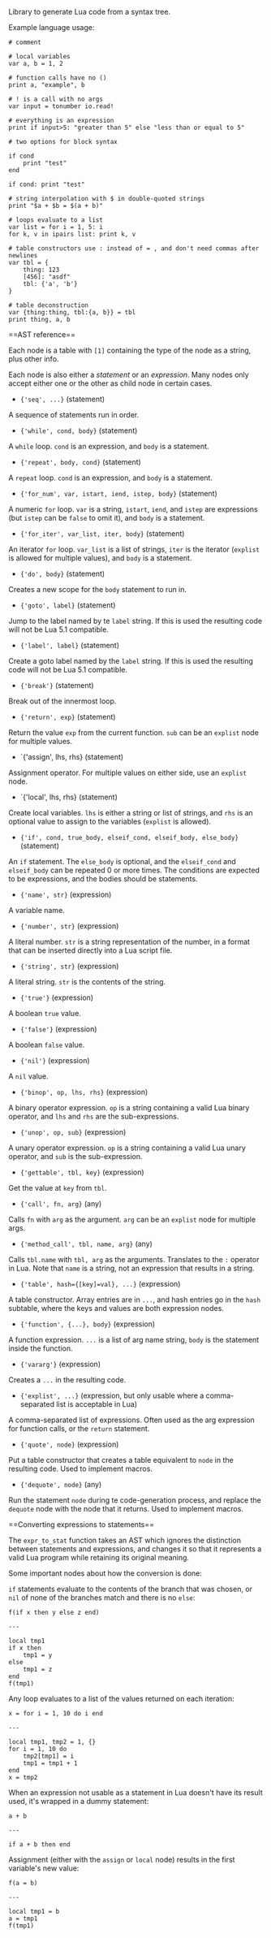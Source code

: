 
Library to generate Lua code from a syntax tree. 

Example language usage:

	# comment

	# local variables
	var a, b = 1, 2

	# function calls have no ()
	print a, "example", b

	# ! is a call with no args
	var input = tonumber io.read!

	# everything is an expression
	print if input>5: "greater than 5" else "less than or equal to 5"

	# two options for block syntax

	if cond
		print "test"
	end

	if cond: print "test"

	# string interpolation with $ in double-quoted strings
	print "$a + $b = $(a + b)"

	# loops evaluate to a list
	var list = for i = 1, 5: i
	for k, v in ipairs list: print k, v

	# table constructors use : instead of = , and don't need commas after newlines
	var tbl = {
		thing: 123
		[456]: "asdf"
		tbl: {'a', 'b'}
	}

	# table deconstruction
	var {thing:thing, tbl:{a, b}} = tbl
	print thing, a, b

==AST reference==

Each node is a table with `[1]` containing the type of the node as a string, plus other info.

Each node is also either a _statement_ or an _expression_. Many nodes only accept either one or the other as child node in certain cases.

* `{'seq', ...}` (statement)

A sequence of statements run in order.

* `{'while', cond, body}` (statement)

A `while` loop. `cond` is an expression, and `body` is a statement.

* `{'repeat', body, cond}` (statement)

A `repeat` loop. `cond` is an expression, and `body` is a statement.

* `{'for_num', var, istart, iend, istep, body}` (statement)

A numeric `for` loop. `var` is a string, `istart`, `iend`, and `istep` are expressions (but `istep` can be `false` to omit it), and `body` is a statement.

* `{'for_iter', var_list, iter, body}` (statement)

An iterator `for` loop. `var_list` is a list of strings, `iter` is the iterator (`explist` is allowed for multiple values), and `body` is a statement.

* `{'do', body}` (statement)

Creates a new scope for the `body` statement to run in.

* `{'goto', label}` (statement)

Jump to the label named by te `label` string. If this is used the resulting code will not be Lua 5.1 compatible.

* `{'label', label}` (statement)

Create a goto label named by the `label` string. If this is used the resulting code will not be Lua 5.1 compatible.

* `{'break'}` (statement)

Break out of the innermost loop.

* `{'return', exp}` (statement)

Return the value `exp` from the current function. `sub` can be an `explist` node for multiple values.

* `{'assign', lhs, rhs} (statement)

Assignment operator. For multiple values on either side, use an `explist` node.

* `{'local', lhs, rhs} (statement)

Create local variables. `lhs` is either a string or list of strings, and `rhs` is an optional value to assign to the variables (`explist` is allowed).

* `{'if', cond, true_body, elseif_cond, elseif_body, else_body}` (statement)

An `if` statement. The `else_body` is optional, and the `elseif_cond` and `elseif_body` can be repeated 0 or more times. The conditions are expected to be expressions, and the bodies should be statements.

* `{'name', str}` (expression)

A variable name.

* `{'number', str}` (expression)

A literal number. `str` is a string representation of the number, in a format that can be inserted directly into a Lua script file.

* `{'string', str}` (expression)

A literal string. `str` is the contents of the string.

* `{'true'}` (expression)

A boolean `true` value.

* `{'false'}` (expression)

A boolean `false` value.

* `{'nil'}` (expression)

A `nil` value.

* `{'binop', op, lhs, rhs}` (expression)

A binary operator expression. `op` is a string containing a valid Lua binary operator, and `lhs` and `rhs` are the sub-expressions.

* `{'unop', op, sub}` (expression)

A unary operator expression. `op` is a string containing a valid Lua unary operator, and `sub` is the sub-expression.

* `{'gettable', tbl, key}` (expression)

Get the value at `key` from `tbl`.

* `{'call', fn, arg}` (any)

Calls `fn` with `arg` as the argument. `arg` can be an `explist` node for multiple args.

* `{'method_call', tbl, name, arg}` (any)

Calls `tbl.name` with `tbl, arg` as the arguments. Translates to the `:` operator in Lua. Note that `name` is a string, not an expression that results in a string.

* `{'table', hash={[key]=val}, ...}` (expression)

A table constructor. Array entries are in `...`, and hash entries go in the `hash` subtable, where the keys and values are both expression nodes.

* `{'function', {...}, body}` (expression)

A function expression. `...` is a list of arg name string, `body` is the statement inside the function.

* `{'vararg'}` (expression)

Creates a `...` in the resulting code.

* `{'explist', ...}` (expression, but only usable where a comma-separated list is acceptable in Lua)

A comma-separated list of expressions. Often used as the arg expression for function calls, or the `return` statement.

* `{'quote', node}` (expression)

Put a table constructor that creates a table equivalent to `node` in the resulting code. Used to implement macros.

* `{'dequote', node}` (any)

Run the statement `node` during te code-generation process, and replace the `dequote` node with the node that it returns. Used to implement macros.

==Converting expressions to statements==

The `expr_to_stat` function takes an AST which ignores the distinction between statements and expressions, and changes it so that it represents a valid Lua program while retaining its original meaning.

Some important nodes about how the conversion is done:

`if` statements evaluate to the contents of the branch that was chosen, or `nil` of none of the branches match and there is no `else`:

	f(if x then y else z end)

	---

	local tmp1
	if x then
		tmp1 = y
	else
		tmp1 = z
	end
	f(tmp1)

Any loop evaluates to a list of the values returned on each iteration:

	x = for i = 1, 10 do i end

	---

	local tmp1, tmp2 = 1, {}
	for i = 1, 10 do
		tmp2[tmp1] = i
		tmp1 = tmp1 + 1
	end
	x = tmp2

When an expression not usable as a statement in Lua doesn't have its result used, it's wrapped in a dummy statement:

	a + b

	---

	if a + b then end

Assignment (either with the `assign` or `local` node) results in the first variable's new value:

	f(a = b)

	---

	local tmp1 = b
	a = tmp1
	f(tmp1)

